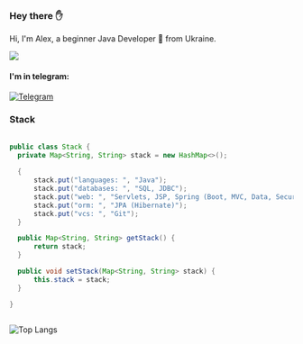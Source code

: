 <h3> Hey there ✋</h3>

Hi, I'm Alex, a beginner Java Developer 🚀 from Ukraine.

![](https://media2.giphy.com/media/LmNwrBhejkK9EFP504/200.gif)

<h4> I'm in telegram: </h4>

[![Telegram](https://img.shields.io/badge/Telegram-blue.svg?style=flat-square&logo=telegram)](https://t.me/akira_7)
  
<div>

  <h3> Stack </h3>

  ```java
  ​
public class Stack {
    private Map<String, String> stack = new HashMap<>();
    
    {
        stack.put("languages: ", "Java");
        stack.put("databases: ", "SQL, JDBC");
        stack.put("web: ", "Servlets, JSP, Spring (Boot, MVC, Data, Security)");
        stack.put("orm: ", "JPA (Hibernate)");
        stack.put("vcs: ", "Git");
    }

    public Map<String, String> getStack() {
        return stack;
    }

    public void setStack(Map<String, String> stack) {
        this.stack = stack;
    }
  
}
  ​
  ```
</div>

![Top Langs](https://github-readme-stats.vercel.app/api/top-langs/?username=overpathz&layout=compact)
